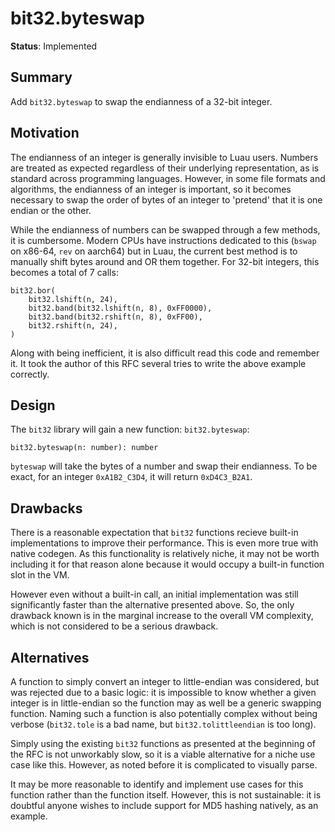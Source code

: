 # bit32.byteswap

**Status**: Implemented

## Summary

Add `bit32.byteswap` to swap the endianness of a 32-bit integer.

## Motivation

The endianness of an integer is generally invisible to Luau users. Numbers are treated as expected regardless of their underlying representation, as is standard across programming languages. However, in some file formats and algorithms, the endianness of an integer is important, so it becomes necessary to swap the order of bytes of an integer to 'pretend' that it is one endian or the other.

While the endianness of numbers can be swapped through a few methods, it is cumbersome. Modern CPUs have instructions dedicated to this (`bswap` on x86-64, `rev` on aarch64) but in Luau, the current best method is to manually shift bytes around and OR them together. For 32-bit integers, this becomes a total of 7 calls:

```luau
bit32.bor(
    bit32.lshift(n, 24),
    bit32.band(bit32.lshift(n, 8), 0xFF0000),
    bit32.band(bit32.rshift(n, 8), 0xFF00),
    bit32.rshift(n, 24),
)
```

Along with being inefficient, it is also difficult read this code and remember it. It took the author of this RFC several tries to write the above example correctly.

## Design

The `bit32` library will gain a new function: `bit32.byteswap`:

```luau
bit32.byteswap(n: number): number
```

`byteswap` will take the bytes of a number and swap their endianness. To be exact, for an integer `0xA1B2_C3D4`, it will return `0xD4C3_B2A1`.

## Drawbacks

There is a reasonable expectation that `bit32` functions recieve built-in implementations to improve their performance. This is even more true with native codegen. As this functionality is relatively niche, it may not be worth including it for that reason alone because it would occupy a built-in function slot in the VM.

However even without a built-in call, an initial implementation was still significantly faster than the alternative presented above. So, the only drawback known is in the marginal increase to the overall VM complexity, which is not considered to be a serious drawback.

## Alternatives

A function to simply convert an integer to little-endian was considered, but was rejected due to a basic logic: it is impossible to know whether a given integer is in little-endian so the function may as well be a generic swapping function. Naming such a function is also potentially complex without being verbose (`bit32.tole` is a bad name, but `bit32.tolittleendian` is too long).

Simply using the existing `bit32` functions as presented at the beginning of the RFC is not unworkably slow, so it is a viable alternative for a niche use case like this. However, as noted before it is complicated to visually parse.

It may be more reasonable to identify and implement use cases for this function rather than the function itself. However, this is not sustainable: it is doubtful anyone wishes to include support for MD5 hashing natively, as an example.
